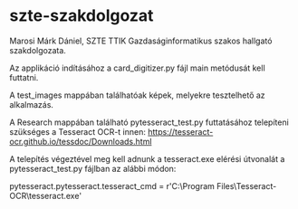 # szte-szakdolgozat
Marosi Márk Dániel, SZTE TTIK Gazdaságinformatikus szakos hallgató szakdolgozata.

Az applikáció indításához a card_digitizer.py fájl main metódusát kell futtatni.

A test_images mappában találhatóak képek, melyekre tesztelhető az alkalmazás.

A Research mappában található pytesseract_test.py futtatásához telepíteni szükséges a Tesseract OCR-t innen: https://tesseract-ocr.github.io/tessdoc/Downloads.html

A telepítés végeztével meg kell adnunk a tesseract.exe elérési útvonalát a pytesseract_test.py fájlban az alábbi módon:

pytesseract.pytesseract.tesseract_cmd = r'C:\Program Files\Tesseract-OCR\tesseract.exe'